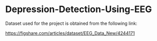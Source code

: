# Depression-Detection-Using-EEG

Dataset used for the project is obtained from the following link:

https://figshare.com/articles/dataset/EEG_Data_New/4244171

